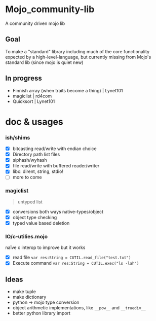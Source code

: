 # Mojo_community-lib
A community driven mojo lib
## Goal
To make a "standard" library including much of the core functionality expected by a high-level-language, but currently missing from Mojo's standard lib (since mojo is quiet new)
## In progress
- Finnish array (when traits become a thing) | Lynet101
- magiclist | rd4com
- Quicksort | Lynet101
# doc & usages
### ish/shims
  - [X] bitcasting read/write with endian choice
  - [x] Directory path list files
  - [x] siphash/wyhash
  - [x] file read/write with buffered reader/writer
  - [x] libc: dirent, string, stdio!
  - [ ] more to come
### [magiclist](https://github.com/rd4com/mojo-magiclist)
> untyped list
  - [x] conversions both ways native-types/object
  - [x] object type checking
  - [x] typed value based deletion 
### IO/c-utilies.mojo
naïve c interop to improve but it works
- [X] read file
``` var res:String = CUTIL.read_file("test.txt") ```
- [X] Execute command
``` var res:String = CUTIL.exec("ls -lah") ```
## Ideas
- make tuple
- make dictionary
- python -> mojo type conversion
- object arithmetic implementations, like ``__pow__`` and ``__truediv__``
- better python library import

